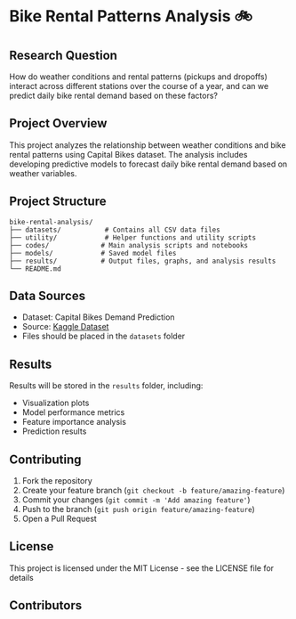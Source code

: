 # Bike Rental Patterns Analysis 🚲

## Research Question 
How do weather conditions and rental patterns (pickups and dropoffs) interact across different stations over the course of a year, and can we predict daily bike rental demand based on these factors?

## Project Overview
This project analyzes the relationship between weather conditions and bike rental patterns using Capital Bikes dataset. The analysis includes developing predictive models to forecast daily bike rental demand based on weather variables.

## Project Structure
```
bike-rental-analysis/
├── datasets/           # Contains all CSV data files
├── utility/            # Helper functions and utility scripts
├── codes/             # Main analysis scripts and notebooks
├── models/            # Saved model files
├── results/           # Output files, graphs, and analysis results
└── README.md
```

## Data Sources
- Dataset: Capital Bikes Demand Prediction
- Source: [Kaggle Dataset](https://www.kaggle.com/code/arshmankhalid/capital-bikes-demand-predict-optimize)
- Files should be placed in the `datasets` folder

## Results
Results will be stored in the `results` folder, including:
- Visualization plots
- Model performance metrics
- Feature importance analysis
- Prediction results

## Contributing
1. Fork the repository
2. Create your feature branch (`git checkout -b feature/amazing-feature`)
3. Commit your changes (`git commit -m 'Add amazing feature'`)
4. Push to the branch (`git push origin feature/amazing-feature`)
5. Open a Pull Request

## License
This project is licensed under the MIT License - see the LICENSE file for details

## Contributors

